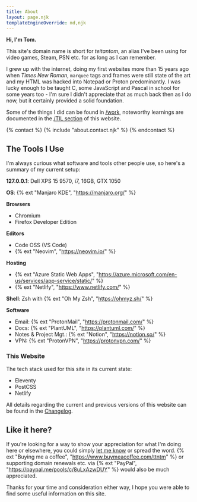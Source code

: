 ```yaml
---
title: About
layout: page.njk
templateEngineOverride: md,njk
---
```


**Hi, I'm Tom.**

This site's domain name is short for _teitantom_, an alias I've been using for video games, Steam, PSN etc. for as long as I can remember.

I grew up with the internet, doing my first websites more than 15 years ago when _Times New Roman_, `marquee` tags and frames were still state of the art and my HTML was hacked into Notepad or Proton predominantly. I was lucky enough to be taught C, some JavaScript and Pascal in school for some years too - I'm sure I didn't appreciate that as much back then as I do now, but it certainly provided a solid foundation.

Some of the things I did can be found in [/work](/work), noteworthy learnings are documented in the [/TIL section](/til) of this website.

{% contact %}
  {% include "about.contact.njk" %}
{% endcontact %}

## The Tools I Use

I'm always curious what software and tools other people use, so here's a summary of my current setup:

**127.0.0.1**: Dell XPS 15 9570, i7, 16GB, GTX 1050

**OS**: {% ext "Manjaro KDE", "https://manjaro.org/" %}

**Browsers**
- Chromium
- Firefox Developer Edition

**Editors**
- Code OSS (VS Code)
- {% ext "Neovim", "https://neovim.io/" %}

**Hosting**
- {% ext "Azure Static Web Apps", "https://azure.microsoft.com/en-us/services/app-service/static/" %}
- {% ext "Netlify", "https://www.netlify.com/" %}

**Shell**: Zsh with {% ext "Oh My Zsh", "https://ohmyz.sh/" %}

**Software**
- Email: {% ext "ProtonMail", "https://protonmail.com/" %}
- Docs: {% ext "PlantUML", "https://plantuml.com/" %}
- Notes & Project Mgt.: {% ext "Notion", "https://notion.so/" %}
- VPN: {% ext "ProtonVPN", "https://protonvpn.com/" %}

### This Website

The tech stack used for this site in its current state:

- Eleventy
- PostCSS
- Netlify

All details regarding the current and previous versions of this website can be found in the [Changelog](/changelog).

## Like it here?

If you're looking for a way to show your appreciation for what I'm doing here or elsewhere, you could simply [let me know](mailto:ttntm@pm.me) or spread the word. {% ext "Buying me a coffee", "https://www.buymeacoffee.com/ttntm" %} or supporting domain renewals etc. via {% ext "PayPal", "https://paypal.me/pools/c/8uLxAzwDUY" %} would also be much appreciated.

Thanks for your time and consideration either way, I hope you were able to find some useful information on this site.